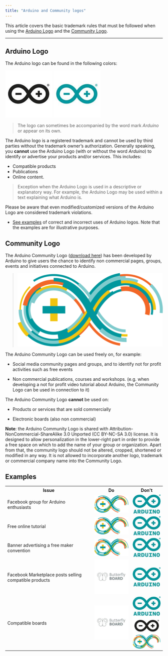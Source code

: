 ```yaml
---
title: "Arduino and Community logos"
---
```


This article covers the basic trademark rules that must be followed when using the [Arduino Logo](#arduino-logo) and the [Community Logo](#community-logo).

---

<h2 id="arduino-logo">Arduino Logo</h2>

The Arduino logo can be found in the following colors:

![Black Arduino Infinity Logo](img/ArduinoLogo_Black.jpg) ![Blue Arduino Infinity Logo](img/ArduinoLogo_Blue.jpg)

 > The logo can sometimes be accompanied by the word mark *Arduino* or appear on its own.

The Arduino logo is a registered trademark and cannot be used by third parties without the trademark owner’s authorization. Generally speaking, you **cannot** use the Arduino Logo (with or without the word *Arduino*) to identify or advertise your products and/or services. This includes:

* Compatible products <!-- link to section-->
* Publications <!-- link to Courses, workshops and publications section-->
* Online content.

> Exception when the Arduino Logo is used in a descriptive or explanatory way. For example, the Arduino Logo may be used within a text explaining what Arduino is.

Please be aware that even modified/customized versions of the Arduino Logo are considered trademark violations.

* [See examples](#examples) of correct and incorrect uses of Arduino logos. Note that the examples are for illustrative purposes.

<h2 id="community-logo">Community Logo</h2>

The Arduino Community Logo ([download here](https://www.arduino.cc/en/Trademark/CommunityLogo)) has been developed by Arduino to give users the chance to identify non commercial pages, groups, events and initiatives connected to Arduino.

> ![Infinity Arduino Community Logo](img/ArduinoCommunityLogo.png)


The Arduino Community Logo can be used freely on, for example:

*  Social media community pages and groups, and to identify not for profit activities such as free events

* Non commercial publications, courses and workshops. (e.g. when developing a not for profit video tutorial about Arduino, the Community Logo can be used in connection to it)

The Arduino Community Logo **cannot** be used on:

* Products or services that are sold commercially

* Electronic boards (also non commercial)

**Note**: the Arduino Community Logo is shared with Attribution-NonCommercial-ShareAlike 3.0 Unported (CC BY-NC-SA 3.0) license. It is designed to allow personalization in the lower-right part in order to provide a free space on which to add the name of your group or organization. Apart from that, the community logo should not be altered, cropped, shortened or modified in any way. It is not allowed to incorporate another logo, trademark or commercial company name into the Community Logo. 

<h2 id="examples">Examples</h2>

<table>
  <tr>
    <th>Issue</th>
    <th>Do</th>
    <th>Don't</th>
  </tr>
  <tr>
    <td>Facebook group for Arduino enthusiasts</td>
    <td><img src="img/ArduinoCommunityLogo_table.png" alt="Arduino Community Logo"></td>
    <td><img src="img/ArduinoLogo_Blue_table.jpg" alt="Blue Arduino Infinity Logo"></td>
  </tr>
  <tr>
    <td>Free online tutorial </td>
    <td><img src="img/ArduinoCommunityLogo_table.png" alt="Arduino Community Logo"></td>
    <td><img src="img/ArduinoLogo_Blue_table.jpg" alt="Blue Arduino Infinity Logo"></td>
  </tr>
  <tr>
    <td>Banner advertising a free maker convention </td>
    <td><img src="img/ArduinoCommunityLogo_table.png" alt="Arduino Community Logo"></td>
    <td><img src="img/ArduinoLogo_Blue_table.jpg" alt="Blue Arduino Infinity Logo"></td>
  </tr>
  <tr>
    <td>Facebook Marketplace posts selling compatible products  </td>
    <td><img src="img/ButterflyBoardLogo.jpg" alt="Butterfly board Logo"></td>
    <td><img src="img/ArduinoLogo_Blue_table.jpg" alt="Blue Arduino Infinity Logo"></td>
  </tr>
  <tr>
    <td>Compatible boards </td>
    <td><img src="img/ButterflyBoardLogo.jpg" alt="Butterfly board Logo"></td>
    <td><img src="img/ArduinoLogos_table.png" alt="Blue Arduino logo above black Arduino and Community logos"></td>
  </tr>
</table>
